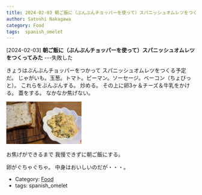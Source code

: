 ```yaml
---
title: 2024-02-03 朝ご飯に（ぶんぶんチョッパーを使って）スパニッシュオムレツをつくってみた ---失敗した
author: Satoshi Nakagawa
category: Food
tags:  spanish_omelet
---
```


[2024-02-03] **朝ご飯に（ぶんぶんチョッパーを使って）スパニッシュオムレツをつくってみた**  ---失敗した

 きょうはぶんぶんチョッパーをつかって
スパニッシュオムレツをつくる予定だ。
じゃがいも。玉葱。トマト。ピーマン。ソーセージ。ベーコン（ちょびっと）。
これらをぶんぶんする。
炒める。
その上に卵3ヶ＆チーズ＆牛乳をかける。
蓋をする。
なかなか焦げない。

<img src="/pict/2024-02-03-pub-pagi.jpg" alt="しっぱいしたオムレツ" width="200"/>

 お焦げができるまで
我慢できずに朝ご飯にする。

卵がぐちゃぐちゃ。
中身はおいしいのだが・・・。

- Category: [Food](https://merapano.github.io/categories.html#Food)
- tags:  spanish_omelet
